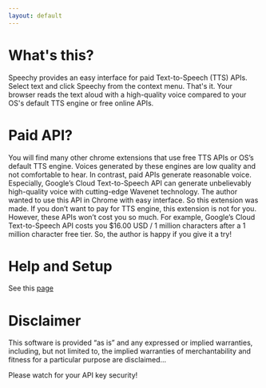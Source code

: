 ```yaml
---
layout: default
---
```


# What's this?

Speechy provides an easy interface for paid Text-to-Speech (TTS) APIs.
Select text and click Speechy from the context menu. That's it. Your browser reads the text aloud with a high-quality voice compared to your OS's default TTS engine or free online APIs.

# Paid API?

You will find many other chrome extensions that use free TTS APIs or OS’s default TTS engine. Voices generated by these engines are low quality and not comfortable to hear. In contrast, paid APIs generate reasonable voice. Especially, Google’s Cloud Text-to-Speech API can generate unbelievably high-quality voice with cutting-edge Wavenet technology. The author wanted to use this API in Chrome with easy interface. So this extension was made. If you don’t want to pay for TTS engine, this extension is not for you. However, these APIs won’t cost you so much. For example, Google’s Cloud Text-to-Speech API costs you $16.00 USD / 1 million characters after a 1 million character free tier. So, the author is happy if you give it a try!

# Help and Setup
See this [page](./installed.html)

# Disclaimer

This software is provided “as is” and any expressed or implied warranties, including, but not limited to, the implied warranties of merchantability and fitness for a particular purpose are disclaimed...

Please watch for your API key security!
